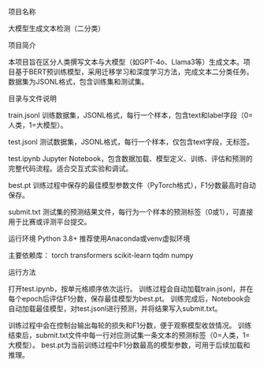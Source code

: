 项目名称

  大模型生成文本检测（二分类）

项目简介

  本项目旨在区分人类撰写文本与大模型（如GPT-4o、Llama3等）生成文本。项目基于BERT预训练模型，采用迁移学习和深度学习方法，完成文本二分类任务。数据集为JSONL格式，包含训练集和测试集。

目录与文件说明

train.jsonl
训练数据集，JSONL格式，每行一个样本，包含text和label字段（0=人类，1=大模型）。

test.jsonl
测试数据集，JSONL格式，每行一个样本，仅包含text字段，无标签。

test.ipynb
Jupyter Notebook，包含数据加载、模型定义、训练、评估和预测的完整代码流程。适合交互式实验和调试。

best.pt
训练过程中保存的最佳模型参数文件（PyTorch格式），F1分数最高时自动保存。

submit.txt
测试集的预测结果文件，每行为一个样本的预测标签（0或1），可直接用于比赛或评测平台提交。

运行环境
Python 3.8+
推荐使用Anaconda或venv虚拟环境

主要依赖库：
torch
transformers
scikit-learn
tqdm
numpy

运行方法

打开test.ipynb，按单元格顺序依次运行。
训练过程会自动加载train.jsonl，并在每个epoch后评估F1分数，保存最佳模型为best.pt。
训练完成后，Notebook会自动加载最佳模型，对test.jsonl进行预测，并将结果写入submit.txt。

训练过程中会在控制台输出每轮的损失和F1分数，便于观察模型收敛情况。
训练结束后，submit.txt文件中每一行对应测试集一条文本的预测标签（0=人类，1=大模型）。
best.pt为当前训练过程中F1分数最高的模型参数，可用于后续加载和推理。
